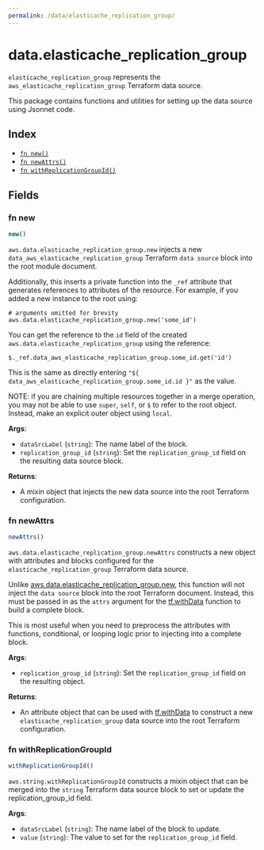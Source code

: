 ```yaml
---
permalink: /data/elasticache_replication_group/
---
```


# data.elasticache_replication_group

`elasticache_replication_group` represents the `aws_elasticache_replication_group` Terraform data source.



This package contains functions and utilities for setting up the data source using Jsonnet code.


## Index

* [`fn new()`](#fn-new)
* [`fn newAttrs()`](#fn-newattrs)
* [`fn withReplicationGroupId()`](#fn-withreplicationgroupid)

## Fields

### fn new

```ts
new()
```


`aws.data.elasticache_replication_group.new` injects a new `data_aws_elasticache_replication_group` Terraform `data source`
block into the root module document.

Additionally, this inserts a private function into the `_ref` attribute that generates references to attributes of the
resource. For example, if you added a new instance to the root using:

    # arguments omitted for brevity
    aws.data.elasticache_replication_group.new('some_id')

You can get the reference to the `id` field of the created `aws.data.elasticache_replication_group` using the reference:

    $._ref.data_aws_elasticache_replication_group.some_id.get('id')

This is the same as directly entering `"${ data_aws_elasticache_replication_group.some_id.id }"` as the value.

NOTE: if you are chaining multiple resources together in a merge operation, you may not be able to use `super`, `self`,
or `$` to refer to the root object. Instead, make an explicit outer object using `local`.

**Args**:
  - `dataSrcLabel` (`string`): The name label of the block.
  - `replication_group_id` (`string`): Set the `replication_group_id` field on the resulting data source block.

**Returns**:
- A mixin object that injects the new data source into the root Terraform configuration.


### fn newAttrs

```ts
newAttrs()
```


`aws.data.elasticache_replication_group.newAttrs` constructs a new object with attributes and blocks configured for the `elasticache_replication_group`
Terraform data source.

Unlike [aws.data.elasticache_replication_group.new](#fn-new), this function will not inject the `data source`
block into the root Terraform document. Instead, this must be passed in as the `attrs` argument for the
[tf.withData](https://github.com/tf-libsonnet/core/tree/main/docs#fn-withdata) function to build a complete block.

This is most useful when you need to preprocess the attributes with functions, conditional, or looping logic prior to
injecting into a complete block.

**Args**:
  - `replication_group_id` (`string`): Set the `replication_group_id` field on the resulting object.

**Returns**:
  - An attribute object that can be used with [tf.withData](https://github.com/tf-libsonnet/core/tree/main/docs#fn-withdata) to construct a new `elasticache_replication_group` data source into the root Terraform configuration.


### fn withReplicationGroupId

```ts
withReplicationGroupId()
```

`aws.string.withReplicationGroupId` constructs a mixin object that can be merged into the `string`
Terraform data source block to set or update the replication_group_id field.



**Args**:
  - `dataSrcLabel` (`string`): The name label of the block to update.
  - `value` (`string`): The value to set for the `replication_group_id` field.
